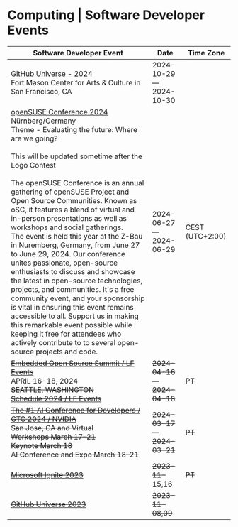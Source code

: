 # Computing \| Software Developer Events 

| Software Developer Event | Date | Time Zone |
|---|---|---|
| [GitHub Universe - 2024](https://githubuniverse.com/ )<br />Fort Mason Center for Arts & Culture in San Francisco, CA | 2024-10-29 — 2024-10-30 |
| [openSUSE Conference 2024](https://events.opensuse.org/conferences/oSC24 )<br />Nürnberg/Germany<br />Theme - Evaluating the future: Where are we going?<br /><br />This will be updated sometime after the Logo Contest<br /><br />The openSUSE Conference is an annual gathering of openSUSE Project and Open Source Communities. Known as oSC, it features a blend of virtual and in-person presentations as well as workshops and social gatherings.<br />The event is held this year at the Z-Bau in Nuremberg, Germany, from June 27 to June 29, 2024. Our conference unites passionate, open-source enthusiasts to discuss and showcase the latest in open-source technologies, projects, and communities. It's a free community event, and your sponsorship is vital in ensuring this event remains accessible to all. Support us in making this remarkable event possible while keeping it free for attendees who actively contribute to to several open-source projects and code. | 2024-06-27 — 2024-06-29 | CEST (UTC+2:00) |
| ~~[Embedded Open Source Summit / LF Events](https://events.linuxfoundation.org/embedded-open-source-summit/ )<br />APRIL 16-18, 2024<br />SEATTLE, WASHINGTON<br />[Schedule 2024 / LF Events](https://events.linuxfoundation.org/embedded-open-source-summit/program/schedule/ )~~ | ~~2024-04-16 — 2024-04-18~~ | ~~PT~~ |
| ~~[The #1 AI Conference for Developers / GTC 2024 / NVIDIA](https://www.nvidia.com/gtc/ )<br />San Jose, CA and Virtual<br />Workshops March 17–21<br />Keynote March 18<br />AI Conference and Expo March 18–21~~ | ~~2024-03-17 — 2024-03-21~~ | ~~PT~~ |
| ~~[Microsoft Ignite 2023](https://ignite.microsoft.com/en-US/home )~~ | ~~2023-11-15,16~~ | ~~PT~~ |
| ~~[GitHub Universe 2023](https://githubuniverse.com/? )~~ | ~~2023-11-08,09~~ ||
